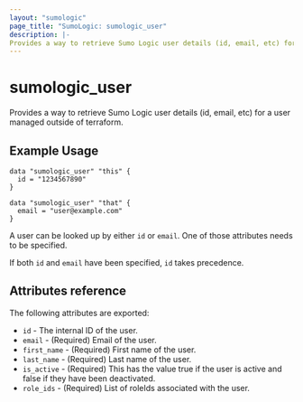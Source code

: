 ```yaml
---
layout: "sumologic"
page_title: "SumoLogic: sumologic_user"
description: |-
Provides a way to retrieve Sumo Logic user details (id, email, etc) for a user managed outside of terraform.
---
```


# sumologic_user

Provides a way to retrieve Sumo Logic user details (id, email, etc) for a user managed outside of terraform.


## Example Usage
```hcl
data "sumologic_user" "this" {
  id = "1234567890"
}
```

```hcl
data "sumologic_user" "that" {
  email = "user@example.com"
}
```

A user can be looked up by either `id` or `email`. One of those attributes needs to be specified.

If both `id` and `email` have been specified, `id` takes precedence.

## Attributes reference

The following attributes are exported:

- `id` - The internal ID of the user.
- `email` - (Required) Email of the user.
- `first_name` - (Required) First name of the user.
- `last_name` - (Required) Last name of the user.
- `is_active` - (Required) This has the value true if the user is active and false if they have been deactivated.
- `role_ids` - (Required) List of roleIds associated with the user.

